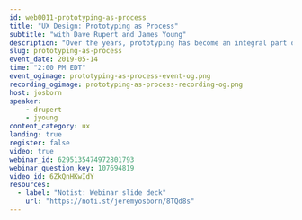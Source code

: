 ```yaml
---
id: web0011-prototyping-as-process
title: "UX Design: Prototyping as Process"
subtitle: "with Dave Rupert and James Young"
description: "Over the years, prototyping has become an integral part of digital product development. Learn the ins and outs of modern design documentation and the new tools that aim to improve it from three industry experts."
slug: prototyping-as-process
event_date: 2019-05-14
time: "2:00 PM EDT"
event_ogimage: prototyping-as-process-event-og.png
recording_ogimage: prototyping-as-process-recording-og.png
host: josborn
speaker:
    - drupert
    - jyoung
content_category: ux
landing: true
register: false
video: true
webinar_id: 6295135474972801793
webinar_question_key: 107694819
video_id: 6ZkQnHKwIdY
resources:
  - label: "Notist: Webinar slide deck"
    url: "https://noti.st/jeremyosborn/8TQd8s"
---
```

